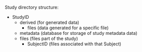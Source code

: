 Study directory structure:

- StudyID
	- derived (for generated data)
		- files (data generated for a specific file)
	- metadata (database for storage of study metadata data)
	- files (files part of the study)
		- SubjectID (files associated with that Subject)
